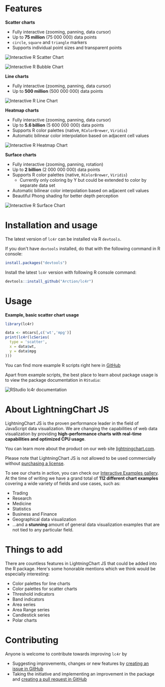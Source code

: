 # Features

**Scatter charts**

- Fully interactive (zooming, panning, data cursor)
- Up to **75 million** (75 000 000) data points
- `circle`, `square` and `triangle` markers
- Supports individual point sizes and transparent points

![Interactive R Scatter Chart](./readme/screenshots/scatter.jpeg)

![Interactive R Bubble Chart](./readme/screenshots/bubble.jpeg)

**Line charts**

- Fully interactive (zooming, panning, data cursor)
- Up to **500 million** (500 000 000) data points

![Interactive R Line Chart](./readme/screenshots/line.jpeg)

**Heatmap charts**

- Fully interactive (zooming, panning, data cursor)
- Up to **5.6 billion** (5 600 000 000) data points
- Supports R color palettes (native, `RColorBrewer`, `Viridis`)
- Automatic bilinear color interpolation based on adjacent cell values

![Interactive R Heatmap Chart](./readme/screenshots/heatmap.jpeg)

**Surface charts**

- Fully interactive (zooming, panning, rotation)
- Up to **2 billion** (2 000 000 000) data points
- Supports R color palettes (native, `RColorBrewer`, `Viridis`)
  - Currently only coloring by Y but could be extended to color by separate data set
- Automatic bilinear color interpolation based on adjacent cell values
- Beautiful Phong shading for better depth perception

![Interactive R Surface Chart](./readme/screenshots/surface.jpeg)

# Installation and usage

The latest version of `lc4r` can be installed via R `devtools`.

If you don't have `devtools` installed, do that with the following command in R console:

```r
install.packages("devtools")
```

Install the latest `lc4r` version with following R console command:

```r
devtools::install_github("Arction/lc4r")
```

# Usage

**Example, basic scatter chart usage**

```r
library(lc4r)

data <- mtcars[,c('wt','mpg')]
print(lc4r(lcSeries(
  type = 'scatter',
  x = data$wt,
  y = data$mpg
)))
```

You can find more example R scripts right here in [GitHub](./examples)

Apart from example scripts, the best place to learn about package usage is to view the package documentation in `RStudio`:

![RStudio lc4r documentation](./readme/screenshots/package.png)

# About LightningChart JS

LightningChart JS is the proven performance leader in the field of JavaScript data visualization. We are changing the capabilities of web data visualization by providing **high-performance charts with real-time capabilities and optimized CPU usage**.

You can learn more about the product on our web site [lightningchart.com](https://www.arction.com/lightningchart-js/).

Please note that LightningChart JS is not allowed to be used commercially without [purchasing a license](https://www.arction.com/lightningchart-js-pricing/).

To see our charts in action, you can check our [Interactive Examples gallery](https://www.arction.com/lightningchart-js-interactive-examples/). At the time of writing we have a grand total of **112 different chart examples** covering a wide variety of fields and use cases, such as:

- Trading
- Research
- Medicine
- Statistics
- Business and Finance
- Geographical data visualization
- ...and a **stunning** amount of general data visualization examples that are not tied to any particular field.

# Things to add

There are countless features in LightningChart JS that could be added into the R package. Here's some honorable mentions which we think would be especially interesting:

- Color palettes for line charts
- Color palettes for scatter charts
- Threshold indicators
- Band indicators
- Area series
- Area Range series
- Candlestick series
- Polar charts

# Contributing

Anyone is welcome to contribute towards improving `lc4r` by

- Suggesting improvements, changes or new features by [creating an issue in GitHub](./readme/creating-issue.md)
- Taking the initiative and implementing an improvement in the package and [creating a pull request in GitHub](./readme/creating-pull-request.md)
